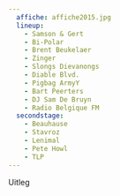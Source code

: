 ```yaml
---
  affiche: affiche2015.jpg
  lineup:
    - Samson & Gert
    - Bi-Polar
    - Brent Beukelaer
    - Zinger
    - Slongs Dievanongs
    - Diable Blvd.
    - Pigbag ArmyY
    - Bart Peerters
    - DJ Sam De Bruyn
    - Radio Belgique FM
  secondstage:
    - Beauhause
    - Stavroz
    - Lenimal
    - Pete Howl
    - TLP
---
```


Uitleg
